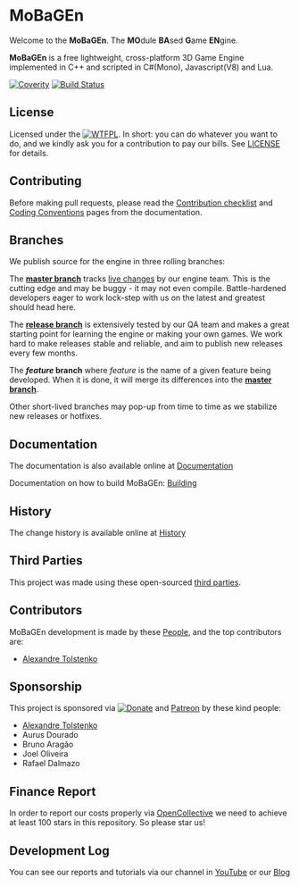 # MoBaGEn
Welcome to the **MoBaGEn**. The **MO**dule **BA**sed **G**ame **EN**gine. 

**MoBaGEn** is a free lightweight, cross-platform 3D Game Engine implemented in C++ and scripted in C#(Mono), Javascript(V8) and Lua.

[![Coverity](https://scan.coverity.com/projects/14798/badge.svg)](https://scan.coverity.com/projects/infinibrains-mobagen) [![Build Status](https://travis-ci.org/InfiniBrains/mobagen.svg?branch=master)](https://travis-ci.org/InfiniBrains/mobagen)


## License
Licensed under the [![WTFPL](http://www.wtfpl.net/wp-content/uploads/2012/12/wtfpl-badge-4.png)](http://www.wtfpl.net/). In short: you can do whatever you want to do, and we kindly ask you for a contribution to pay our bills. See [LICENSE](LICENSE.md) for details.

## Contributing
Before making pull requests, please read the [Contribution checklist](CONTRIBUTION.md) and [Coding Conventions](CODINGCONVENTION.md) pages from the documentation.

## Branches
We publish source for the engine in three rolling branches:

The **[master branch](https://github.com/InfiniBrains/mobagen/tree/master)** tracks [live changes](https://github.com/InfiniBrains/mobagen/commits/master) by our engine team. 
This is the cutting edge and may be buggy - it may not even compile. Battle-hardened developers eager to work lock-step with us on the latest and greatest should head here.

The **[release branch](https://github.com/InfiniBrains/mobagen/tree/release)** is extensively tested by our QA team and makes a great starting point for learning the engine or making your own games. We work hard to make releases stable and reliable, and aim to publish new releases every few months.

The **_feature_ branch** where _feature_ is the name of a given feature being developed. When it is done, it will merge its differences into the **[master branch](https://github.com/InfiniBrains/mobagen/tree/master)**.

Other short-lived branches may pop-up from time to time as we stabilize new releases or hotfixes.

## Documentation
The documentation is also available online at [Documentation](docs/HEAD/index.html)

Documentation on how to build MoBaGEn: [Building](BUILDING.md)

## History
The change history is available online at [History](docs/HEAD/history.html)

## Third Parties
This project was made using these open-sourced [third parties](THIRDPARTIES.md).

## Contributors
MoBaGEn development is made by these [People](PEOPLE.md), and the top contributors are:
- [Alexandre Tolstenko](linkedin.com/in/aletolstenko/)

## Sponsorship
This project is sponsored via [![Donate](https://img.shields.io/badge/Donate-PayPal-green.svg)](https://www.paypal.com/cgi-bin/webscr?cmd=_donations&business=tolstenko@gmail.com) and [Patreon](https://www.patreon.com/tolstenko) by these kind people:
- [Alexandre Tolstenko](http://linkedin.com/in/aletolstenko/)
- Aurus Dourado
- Bruno Aragão
- Joel Oliveira
- Rafael Dalmazo

## Finance Report
In order to report our costs properly via [OpenCollective](https://opencollective.com/) we need to achieve at least 100 stars in this repository. So please star us!

## Development Log
You can see our reports and tutorials via our channel in [YouTube](https://www.youtube.com/tolstenko) or our [Blog](http://infinibrains.com/blog)
